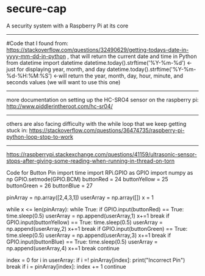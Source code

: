 # secure-cap
A security system with a Raspberry Pi at its core
***
#Code that I found from: https://stackoverflow.com/questions/32490629/getting-todays-date-in-yyyy-mm-dd-in-python , that will return the current date and time in Python
  from datetime import datetime
  datetime.today().strftime('%Y-%m-%d') <-just for displaying year, month, and day
  datetime.today().strftime('%Y-%m-%d-%H:%M:%S') <-will return the year, month, day, hour, minute, and seconds values (we will want           to use this one)
  ***
  more documentation on setting up the HC-SRO4 sensor on the raspberry pi: http://www.piddlerintheroot.com/hc-sr04/
  ***
  others are also facing difficulty with the while loop that we keep getting stuck in: https://stackoverflow.com/questions/36474735/raspberry-pi-python-loop-stop-to-work
 ***
 https://raspberrypi.stackexchange.com/questions/41159/ultrasonic-sensor-stops-after-giving-some-reading-when-running-in-thread-on-torn

Code for Button Pin
import time
import RPi.GPIO as GPIO
import numpy as np
GPIO.setmode(GPIO.BCM)
buttonRed = 24
buttonYellow = 25
buttonGreen = 26
buttonBlue = 27

pinArray = np.array([2,4,3,1])
userArray = np.array([])
x = 1

while x <= len(pinArray):
    while True:
        if GPIO.input(buttonRed) == True:
            time.sleep(0.5)
            userArray = np.append(userArray,1)
            x+=1
            break
        if GPIO.input(buttonYellow) == True:
            time.sleep(0.5)
            userArray = np.append(userArray,2)
            x+=1
            break
        if GPIO.input(buttonGreen) == True:
            time.sleep(0.5)
            userArray = np.append(userArray,3)
            x+=1
            break
        if GPIO.input(buttonBlue) == True:
            time.sleep(0.5)
            userArray = np.append(userArray,4)
            x+=1
            break
        continue

index = 0
for i in userArray:
    if i =! pinArray[index]:
        print("Incorrect Pin")
        break
    if i = pinArray[index]:
        index += 1
        continue
